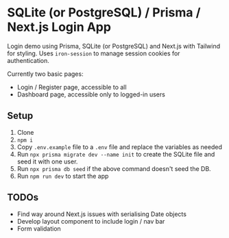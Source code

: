 # SQLite (or PostgreSQL) / Prisma / Next.js Login App
Login demo using Prisma, SQLite (or PostgreSQL) and Next.js with Tailwind for styling. Uses `iron-session` to manage session cookies for authentication.

Currently two basic pages:
- Login / Register page, accessible to all
- Dashboard page, accessible only to logged-in users

## Setup
1. Clone
2. `npm i`
3. Copy `.env.example` file to a `.env` file and replace the variables as needed
4. Run `npx prisma migrate dev --name init` to create the SQLite file and seed it with one user.
5. Run `npx prisma db seed` if the above command doesn't seed the DB.
5. Run `npm run dev` to start the app

## TODOs
- Find way around Next.js issues with serialising Date objects
- Develop layout component to include login / nav bar
- Form validation
